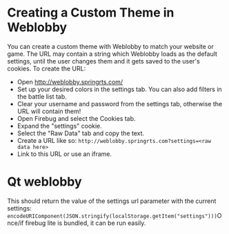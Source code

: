 # Creating a Custom Theme in Weblobby #

You can create a custom theme with Weblobby to match your website or game. The URL may contain a string which Weblobby loads as the default settings, until the user changes them and it gets saved to the user's cookies. To create the URL:

  * Open http://weblobby.springrts.com/
  * Set up your desired colors in the settings tab. You can also add filters in the battle list tab.
  * Clear your username and password from the settings tab, otherwise the URL will contain them!
  * Open Firebug and select the Cookies tab.
  * Expand the "settings" cookie.
  * Select the "Raw Data" tab and copy the text.
  * Create a URL like so: `http://weblobby.springrts.com?settings=<raw data here>`
  * Link to this URL or use an iframe.

# Qt weblobby #

This should return the value of the settings url parameter with the current settings: ```
encodeURIComponent(JSON.stringify(localStorage.getItem("settings")))```Once/if firebug lite is bundled, it can be run easily.